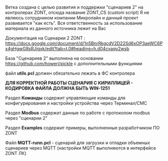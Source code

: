 Ветка создана с целью развития и поддержки "сценариев 2" на контролерах ZONT, отсюда название ZONT_CS (custom script)
Я не являюсь сотрудником компании Микролайн и данный проект развивается "как есть". 
Вся ответственность за использование материала из данного источника лежит на Вас

Документация на Сценарии 2 ZONT : https://docs.google.com/document/d/1n5BnrRkgcdV2D22Sd6xOP3aeWC6Px4gHgwG8sRJjgxk/edit?tab=t.0#heading=h.d04cvaqy2wsb

База "Сценариев 2" выполнена на основании https://github.com/howerj/pickle с дополнительными функциями

файл **utils.pcl** должен обязательно лежать в ФС контролера

**ДЛЯ КОРРЕКТНОЙ РАБОТЫ СЦЕНАРИЯ С КИРИЛЛИЦЕЙ - КОДИРОВКА ФАЙЛА ДОЛЖНА БЫТЬ WIN-1251**

Раздел **Команды** содержит управляющие команды для конфигурирования и настройки устройства через Терминал/СМС

Раздел **Modbus** содержит данные по работе с протоколом modbus через "сценарии 2"

Раздел **Examples** содержит примеры, выполненные разработчиком ПО ZONT

Файл **MQTT-runn.pcl** - сценарий для загрузки и отладки объемных сценариев через MQTT (настройки MQTT выполняются в интерфейсе ZONT ЛК)
